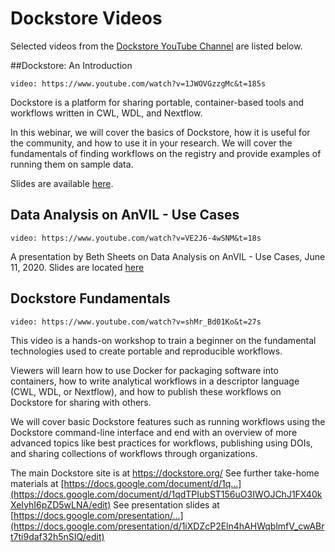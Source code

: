 
# Dockstore Videos

Selected videos from the [Dockstore YouTube Channel](https://www.youtube.com/channel/UCFWNYqxQvVLAuZq8rdOSE4g) are listed below. 
 
##Dockstore: An Introduction

`video: https://www.youtube.com/watch?v=1JWOVGzzgMc&t=185s`

Dockstore is a platform for sharing portable, container-based tools and workflows written in CWL, WDL, and Nextflow. 

In this webinar, we will cover the basics of Dockstore, how it is useful for the community, and how to use it in your research. We will cover the fundamentals of finding workflows on the registry and provide examples of running them on sample data.
 
 Slides are available [here](https://docs.google.com/presentation/d/1j4bB_bed5dJ36U3D5HQDHIewkpm_N5T-wSUlAAXj2VA/edit#slide=id.g7a57f04dce_0_151). 

## Data Analysis on AnVIL - Use Cases

`video: https://www.youtube.com/watch?v=VE2J6-4wSNM&t=18s`

A presentation by Beth Sheets on Data Analysis on AnVIL - Use Cases, June 11, 2020. Slides are located [here](https://docs.google.com/presentation/d/12wykYlVHejSg2As1b83_ljkM8TRXpGQpwcWGmdUKrRU/edit#slide=id.p)

## Dockstore Fundamentals

`video: https://www.youtube.com/watch?v=shMr_Bd01Ko&t=27s`

This video is a hands-on workshop to train a beginner on the fundamental technologies used to create portable and reproducible workflows.
 
 Viewers will learn how to use Docker for packaging software into containers, how to write analytical workflows in a descriptor language (CWL, WDL, or Nextflow), and how to publish these workflows on Dockstore for sharing with others.
  
 We will cover basic Dockstore features such as running workflows using the Dockstore command-line interface and end with an overview of more advanced topics like best practices for workflows, publishing using DOIs, and sharing collections of workflows through organizations.

The main Dockstore site is at https://dockstore.org/
See further take-home materials at [https://docs.google.com/document/d/1q...](https://docs.google.com/document/d/1qdTPIubST156uO3IWOJChJ1FX40kXeIyhI6pZD5wLNA/edit)
See presentation slides at [https://docs.google.com/presentation/...](https://docs.google.com/presentation/d/1iXDZcP2Eln4hAHWqblmfV_cwABrt7ti9daf32h5nSIQ/edit)
